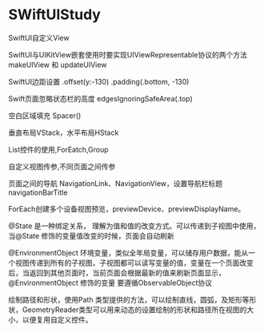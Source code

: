 # SWiftUIStudy
SwiftUI自定义View

SwiftUI与UIKitView嵌套使用时要实现UIViewRepresentable协议的两个方法makeUIView 和 updateUIView

SwiftUI边距设置 .offset(y:-130) .padding(.bottom, -130)

Swift页面忽略状态栏的高度 edgesIgnoringSafeArea(.top)

空白区域填充  Spacer()

垂直布局VStack，水平布局HStack

List控件的使用,ForEatch,Group

自定义视图传参,不同页面之间传参 

页面之间的导航 NavigationLink、NavigationView，设置导航栏标题 navigationBarTitle

ForEach创建多个设备视图预览，previewDevice、previewDisplayName。

@State 是一种绑定关系， 理解为值和值的改变方式。可以传递到子视图中使用，当@State 修饰的变量值改变的时候，页面会自动刷新

@EnvironmentObject 环境变量，类似全年局变量，可以储存用户数据，能从一个视图传递到所有的子视图，子视图都可以读写变量的值，变量在一个页面改变后，当返回到其他页面时，当前页面会根据最新的值来刷新页面显示， @EnvironmentObject 修饰的变量 要遵循ObservableObject协议 

绘制路径和形状，使用Path 类型提供的方法，可以绘制直线，圆弧，及矩形等形状，GeometryReader类型可以用来动态的设置绘制的形状和路径所在视图的大小，以便复用自定义控件。





